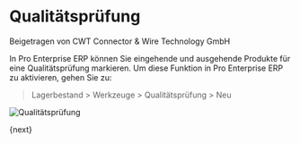 <!-- add-breadcrumbs -->
# Qualitätsprüfung
<span class="text-muted contributed-by">Beigetragen von CWT Connector & Wire Technology GmbH</span>

In Pro Enterprise ERP können Sie eingehende und ausgehende Produkte für eine Qualitätsprüfung markieren. Um diese Funktion in Pro Enterprise ERP zu aktivieren, gehen Sie zu:

>  Lagerbestand > Werkzeuge > Qualitätsprüfung > Neu

<img class="screenshot" alt="Qualitätsprüfung" src="/docs/assets/img/stock/quality-inspection.png">

{next}
